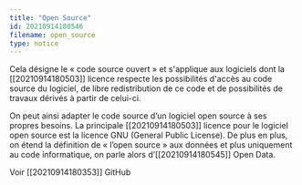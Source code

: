 ```yaml
---
title: "Open Source"
id: 20210914180546
filename: open_source
type: notice
---
```


Cela désigne le « code source ouvert » et s'applique aux logiciels dont la [[20210914180503]] licence respecte les possibilités d'accès au code source du logiciel, de libre redistribution de ce code et de possibilités de travaux dérivés à partir de celui-ci.

On peut ainsi adapter le code source d’un logiciel open source à ses propres besoins. La principale [[20210914180503]] licence pour le logiciel open source est la licence GNU (General Public License). De plus en plus, on étend la définition de « l’open source » aux données et plus uniquement au code informatique, on parle alors d’[[20210914180545]] Open Data.

Voir [[20210914180353]] GitHub

